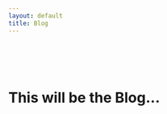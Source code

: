 ```yaml
---
layout: default
title: Blog
---
```


<div style="padding-top: 55px">
<h1>This will be the Blog...</h1>

</div>

